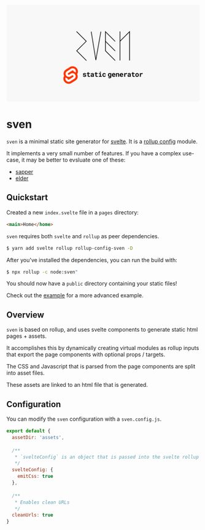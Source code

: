 ![Banner](docs/images/banner.jpg)

# sven

`sven` is a minimal static site generator for [svelte](https://svelte.dev/). It is a [rollup config](https://rollupjs.org/guide/en/#loading-a-configuration-from-a-node-package) module.

It implements a very small number of features. If you have a complex use-case, it may be better to evsluate one of these:

- [sapper](https://sapper.svelte.dev/)
- [elder](https://github.com/Elderjs/elderjs)

## Quickstart

Created a new `index.svelte` file in a `pages` directory:

```html
<main>Home</home>
```

`sven` requires both `svelte` and `rollup` as peer dependencies.

```bash
$ yarn add svelte rollup rollup-config-sven -D
```

After you've installed the dependencies, you can run the build with:

```bash
$ npx rollup -c node:sven" 
```

You should now have a `public` directory containing your static files!

Check out the [example](/example) for a more advanced example.

## Overview

`sven` is based on rollup, and uses svelte components to generate static html pages + assets.

It accomplishes this by dynamically creating virtual modules as rollup inputs that export the page components with optional props / targets.

The CSS and Javascript that is parsed from the page components are split into asset files.

These assets are linked to an html file that is generated.

## Configuration

You can modify the `sven` configuration with a `sven.config.js`.

```js
export default {
  assetDir: 'assets',

  /**
   * `svelteConfig` is an object that is passed into the svelte rollup plugin.
   */
  svelteConfig: {
    emitCss: true
  },
  
  /**
   * Enables clean URLs
   */
  cleanUrls: true
}
```

